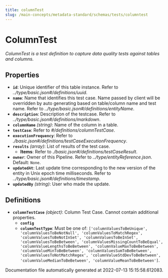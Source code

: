 ```yaml
---
title: columnTest
slug: /main-concepts/metadata-standard/schemas/tests/columntest
---
```


# ColumnTest

*ColumnTest is a test definition to capture data quality tests against tables and columns.*

## Properties

- **`id`**: Unique identifier of this table instance. Refer to *../type/basic.json#/definitions/uuid*.
- **`name`**: Name that identifies this test case. Name passed by client will be  overridden by  auto generating based on table/column name and test name. Refer to *../type/basic.json#/definitions/entityName*.
- **`description`**: Description of the testcase. Refer to *../type/basic.json#/definitions/markdown*.
- **`columnName`** *(string)*: Name of the column in a table.
- **`testCase`**: Refer to *#/definitions/columnTestCase*.
- **`executionFrequency`**: Refer to *./basic.json#/definitions/testCaseExecutionFrequency*.
- **`results`** *(array)*: List of results of the test case.
  - **Items**: Refer to *./basic.json#/definitions/testCaseResult*.
- **`owner`**: Owner of this Pipeline. Refer to *../type/entityReference.json*. Default: `None`.
- **`updatedAt`**: Last update time corresponding to the new version of the entity in Unix epoch time milliseconds. Refer to *../type/basic.json#/definitions/timestamp*.
- **`updatedBy`** *(string)*: User who made the update.
## Definitions

- **`columnTestCase`** *(object)*: Column Test Case. Cannot contain additional properties.
  - **`config`**
  - **`columnTestType`**: Must be one of: `['columnValuesToBeUnique', 'columnValuesToBeNotNull', 'columnValuesToMatchRegex', 'columnValuesToBeNotInSet', 'columnValuesToBeInSet', 'columnValuesToBeBetween', 'columnValuesMissingCountToBeEqual', 'columnValueLengthsToBeBetween', 'columnValueMaxToBeBetween', 'columnValueMinToBeBetween', 'columnValuesSumToBeBetween', 'columnValuesToNotMatchRegex', 'columnValueStdDevToBeBetween', 'columnValueMedianToBeBetween', 'columnValueMeanToBeBetween']`.


Documentation file automatically generated at 2022-07-13 15:15:58.612083.
